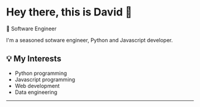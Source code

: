 # Hey there, this is David 👋

🚀 Software Engineer 

I'm a seasoned sotware engineer, Python and Javascript developer.

## 💡 My Interests
- Python programming
- Javascript programming
- Web development
- Data engineering

---

